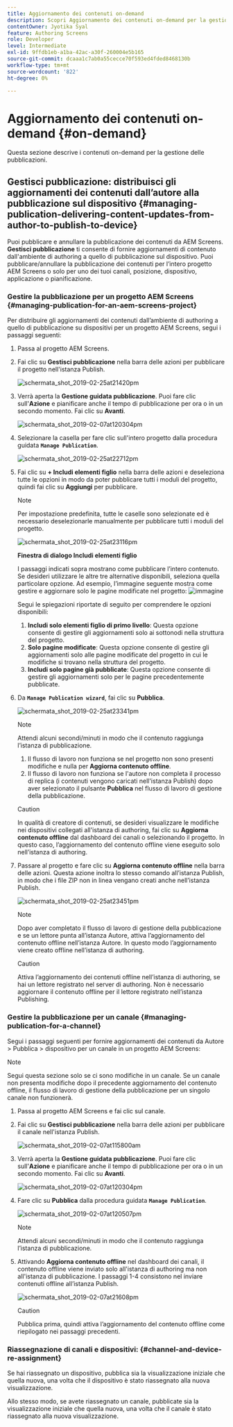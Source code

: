 ```yaml
---
title: Aggiornamento dei contenuti on-demand
description: Scopri Aggiornamento dei contenuti on-demand per la gestione delle pubblicazioni.
contentOwner: Jyotika Syal
feature: Authoring Screens
role: Developer
level: Intermediate
exl-id: 9ffdb1eb-a1ba-42ac-a30f-260004e5b165
source-git-commit: dcaaa1c7ab0a55cecce70f593ed4fded8468130b
workflow-type: tm+mt
source-wordcount: '822'
ht-degree: 0%

---
```


# Aggiornamento dei contenuti on-demand {#on-demand}

Questa sezione descrive i contenuti on-demand per la gestione delle pubblicazioni.

## Gestisci pubblicazione: distribuisci gli aggiornamenti dei contenuti dall’autore alla pubblicazione sul dispositivo {#managing-publication-delivering-content-updates-from-author-to-publish-to-device}

Puoi pubblicare e annullare la pubblicazione dei contenuti da AEM Screens. **Gestisci pubblicazione** ti consente di fornire aggiornamenti di contenuto dall&#39;ambiente di authoring a quello di pubblicazione sul dispositivo. Puoi pubblicare/annullare la pubblicazione dei contenuti per l’intero progetto AEM Screens o solo per uno dei tuoi canali, posizione, dispositivo, applicazione o pianificazione.

### Gestire la pubblicazione per un progetto AEM Screens {#managing-publication-for-an-aem-screens-project}

Per distribuire gli aggiornamenti dei contenuti dall’ambiente di authoring a quello di pubblicazione su dispositivi per un progetto AEM Screens, segui i passaggi seguenti:

1. Passa al progetto AEM Screens.
1. Fai clic su **Gestisci pubblicazione** nella barra delle azioni per pubblicare il progetto nell&#39;istanza Publish.

   ![schermata_shot_2019-02-25at21420pm](assets/screen_shot_2019-02-25at21420pm.png)

1. Verrà aperta la **Gestione guidata pubblicazione**. Puoi fare clic sull&#39;**Azione** e pianificare anche il tempo di pubblicazione per ora o in un secondo momento. Fai clic su **Avanti**.

   ![schermata_shot_2019-02-07at120304pm](assets/screen_shot_2019-02-07at120304pm.png)

1. Selezionare la casella per fare clic sull&#39;intero progetto dalla procedura guidata **`Manage Publication`**.

   ![schermata_shot_2019-02-25at22712pm](assets/screen_shot_2019-02-25at22712pm.png)

1. Fai clic su **+ Includi elementi figlio** nella barra delle azioni e deseleziona tutte le opzioni in modo da poter pubblicare tutti i moduli del progetto, quindi fai clic su **Aggiungi** per pubblicare.

   >[!NOTE]
   >
   >Per impostazione predefinita, tutte le caselle sono selezionate ed è necessario deselezionarle manualmente per pubblicare tutti i moduli del progetto.

   ![schermata_shot_2019-02-25at23116pm](assets/screen_shot_2019-02-25at23116pm.png)

   **Finestra di dialogo Includi elementi figlio**

   I passaggi indicati sopra mostrano come pubblicare l’intero contenuto. Se desideri utilizzare le altre tre alternative disponibili, seleziona quella particolare opzione.
Ad esempio, l’immagine seguente mostra come gestire e aggiornare solo le pagine modificate nel progetto:
   ![immagine](assets/author-publish-manage.png)

   Segui le spiegazioni riportate di seguito per comprendere le opzioni disponibili:

   1. **Includi solo elementi figlio di primo livello**:
Questa opzione consente di gestire gli aggiornamenti solo ai sottonodi nella struttura del progetto.
   1. **Solo pagine modificate**:
Questa opzione consente di gestire gli aggiornamenti solo alle pagine modificate del progetto in cui le modifiche si trovano nella struttura del progetto.
   1. **Includi solo pagine già pubblicate**:
Questa opzione consente di gestire gli aggiornamenti solo per le pagine precedentemente pubblicate.


1. Da **`Manage Publication wizard`**, fai clic su **Pubblica**.

   ![schermata_shot_2019-02-25at23341pm](assets/screen_shot_2019-02-25at23341pm.png)

   >[!NOTE]
   >
   >Attendi alcuni secondi/minuti in modo che il contenuto raggiunga l’istanza di pubblicazione.
   >
   >
   >    1. Il flusso di lavoro non funziona se nel progetto non sono presenti modifiche e nulla per **Aggiorna contenuto offline**.
   >    1. Il flusso di lavoro non funziona se l&#39;autore non completa il processo di replica (i contenuti vengono caricati nell&#39;istanza Publish) dopo aver selezionato il pulsante **Pubblica** nel flusso di lavoro di gestione della pubblicazione.

   >[!CAUTION]
   >In qualità di creatore di contenuti, se desideri visualizzare le modifiche nei dispositivi collegati all&#39;istanza di authoring, fai clic su **Aggiorna contenuto offline** dal dashboard dei canali o selezionando il progetto. In questo caso, l’aggiornamento del contenuto offline viene eseguito solo nell’istanza di authoring.

1. Passare al progetto e fare clic su **Aggiorna contenuto offline** nella barra delle azioni. Questa azione inoltra lo stesso comando all’istanza Publish, in modo che i file ZIP non in linea vengano creati anche nell’istanza Publish.

   ![schermata_shot_2019-02-25at23451pm](assets/screen_shot_2019-02-25at23451pm.png)


   >[!NOTE]
   >
   >Dopo aver completato il flusso di lavoro di gestione della pubblicazione e se un lettore punta all’istanza Autore, attiva l’aggiornamento del contenuto offline nell’istanza Autore. In questo modo l’aggiornamento viene creato offline nell’istanza di authoring.

   >[!CAUTION]
   >
   >Attiva l’aggiornamento dei contenuti offline nell’istanza di authoring, se hai un lettore registrato nel server di authoring. Non è necessario aggiornare il contenuto offline per il lettore registrato nell’istanza Publishing.

### Gestire la pubblicazione per un canale {#managing-publication-for-a-channel}

Segui i passaggi seguenti per fornire aggiornamenti dei contenuti da Autore > Pubblica > dispositivo per un canale in un progetto AEM Screens:

>[!NOTE]
>
>Segui questa sezione solo se ci sono modifiche in un canale. Se un canale non presenta modifiche dopo il precedente aggiornamento del contenuto offline, il flusso di lavoro di gestione della pubblicazione per un singolo canale non funzionerà.

1. Passa al progetto AEM Screens e fai clic sul canale.
1. Fai clic su **Gestisci pubblicazione** nella barra delle azioni per pubblicare il canale nell&#39;istanza Publish.

   ![schermata_shot_2019-02-07at115800am](assets/screen_shot_2019-02-07at115800am.png)

1. Verrà aperta la **Gestione guidata pubblicazione**. Puoi fare clic sull&#39;**Azione** e pianificare anche il tempo di pubblicazione per ora o in un secondo momento. Fai clic su **Avanti**.

   ![schermata_shot_2019-02-07at120304pm](assets/screen_shot_2019-02-07at120304pm.png)

1. Fare clic su **Pubblica** dalla procedura guidata **`Manage Publication`**.

   ![schermata_shot_2019-02-07at120507pm](assets/screen_shot_2019-02-07at120507pm.png)

   >[!NOTE]
   >
   >Attendi alcuni secondi/minuti in modo che il contenuto raggiunga l’istanza di pubblicazione.

1. Attivando **Aggiorna contenuto offline** nel dashboard dei canali, il contenuto offline viene inviato solo all&#39;istanza di authoring ma non all&#39;istanza di pubblicazione. I passaggi 1-4 consistono nel inviare contenuti offline all’istanza Publish.

   ![schermata_shot_2019-02-07at21608pm](assets/screen_shot_2019-02-07at21608pm.png)

   >[!CAUTION]
   >
   >Pubblica prima, quindi attiva l’aggiornamento del contenuto offline come riepilogato nei passaggi precedenti.

### Riassegnazione di canali e dispositivi: {#channel-and-device-re-assignment}

Se hai riassegnato un dispositivo, pubblica sia la visualizzazione iniziale che quella nuova, una volta che il dispositivo è stato riassegnato alla nuova visualizzazione.

Allo stesso modo, se avete riassegnato un canale, pubblicate sia la visualizzazione iniziale che quella nuova, una volta che il canale è stato riassegnato alla nuova visualizzazione.
